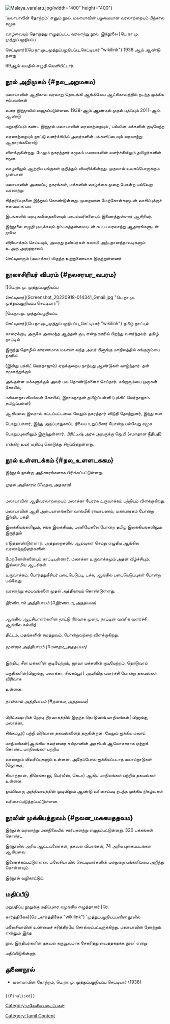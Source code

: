 ![](Malaya_varalaru.jpg "Malaya_varalaru.jpg"){width="400" height="400"}
'மலாயாவின் தோற்றம்' எனும் நூல், மலாயாவின் பழமையான வரலாற்றையும் பிற்கால சமூக
வாழ்வையும் தொகுத்து எழுதப்பட்ட வரலாற்று நூல். இந்நூலை [பெ.நா.மு. முத்துப்பழநியப்ப
செட்டியார்](பெ.நா.மு._முத்துப்பழநியப்ப_செட்டியார் "wikilink") 1938 ஆம் ஆண்டு தனது
69ஆம் வயதில் எழுதி வெளியிட்டார்.

## நூல் அறிமுகம் {#நல_அறமகம}

மலாயாவின் ஆதிகால வரலாறு தொடங்கி ஆங்கிலேய ஆட்சிகாலத்தில் நடந்த முக்கிய சம்பவங்கள்
வரை இந்நூலில் எழுதப்படுள்ளன. 1938-ஆம் ஆண்டில் முதல் பதிப்பும் 2011-ஆம் ஆண்டு
மறுபதிப்பும் கண்ட இந்நூல் மலாயாவின் வரலாற்றையும் , பல்லின மக்களின் குடியேற்ற
வரலாற்றையும் நாட்டு வளர்ச்சியில் அவர்களின் பங்களிப்பையும் வரலாற்று ஆதாரங்களோடு
விளக்குகின்றது. மேலும் நகரத்தார் சமூகம் மலாயாவின் வளர்ச்சியிலும் தமிழர்களின் சமூக
வாழ்விலும் ஆற்றிய பங்குகள் குறித்தும் விவரிக்கின்றது. முதலாம் உலகப்போருக்கும் முன்பான
மலாயாவின் அமைப்பு, நகரங்கள், மக்களின் வாழ்க்கை முறை போன்ற பல்வேறு வரலாற்று
சித்தரிப்புகளை இந்நூல் கொண்டுள்ளது. முறையான மேற்கோள்களுடன் வாசிப்புக்குச் சுவையாக பல
இடங்களில் மரபு கவிதைகளையும் பாடல்வரிகளையும் இணைத்துள்ளார் ஆசிரியர்.

இந்நூலை எழுதி முடிக்கவும் நம்பகத்தன்மையுடன் கூடிய வரலாற்று ஆதாரங்களுடன் நூலை
விரிவாக்கம் செய்யவும், அவரது நண்பர்கள் சுவாமி அற்புதானந்தாவடிகளும் உ.அரு.அருணாசலம்
செட்டியாரும் (மலாக்கா) மிகுந்த உறுதுணையாக இருந்துள்ளனர்

## நூலாசிரியர் விபரம் {#நலசரயர_வபரம}

![பெ.நா.மு. முத்துப்பழநியப்ப
செட்டியார்](Screenshot_20220918-014341_Gmail.jpg "பெ.நா.மு. முத்துப்பழநியப்ப செட்டியார்")
[பெ.நா.மு. முத்துப்பழநியப்ப
செட்டியார்](பெ.நா.மு._முத்துப்பழநியப்ப_செட்டியார் "wikilink") தமிழ் நாட்டில்
காரைக்குடி அருகே அமைந்த ஆத்தன் குடி என்ற ஊரில் பிறந்து வளர்ந்தவர். தமிழ் நாட்டில்
இருந்து தொழில் காரணமாக மலாயா வந்த அவர் பினாங்கு மாநிலத்தில் சுங்குரும்பை நகரில்
(இன்று புக்கிட் மெர்தாஜாம்) ஏறக்குறைய நாற்பது ஆண்டுகள் வாழ்ந்தார். தன் சமூகத்துக்கும்
அங்குள்ள மக்களுக்கும் அவர் பல தொண்டுகளைச் செய்தார். சுங்குரும்பை முருகன் கோயில்,
மங்களநாயகியம்மன் கோயில், இராமநாதன் தமிழ்ப்பள்ளி (புக்கிட் மெர்தாஜாம் தமிழ்ப்பள்ளி)
ஆகியவை இவரால் கட்டப்பட்டவை. மேலும் நகரத்தார் விடுதி தோற்றுனர், இந்து சபா
பொறுப்பாளர், இந்து அறப்பாதுகாப்பு நிலைய உறுப்பினர் போன்ற பல்வேறு சமூக
பொறுப்புகளிலும் இருந்துள்ளார். பிரிட்டீஷ் அரசு அவருக்கு ஜெ.பி (சமாதான நீதிபதி)
என்கிற உயர் மதிப்பு கொடுத்து சிறப்பித்துள்ளது.

## நூல் உள்ளடக்கம் {#நல_உளளடககம}

இந்நூல் நான்கு அதிகாரங்களாக பிரிக்கப்பட்டுள்ளது.

###### முதல் அதிகாரம் {#மதல_அதகரம}

மலாயாவின் ஆதிவரலாற்றையும் மலாக்கா பேரரசு உருவாக்கம் பற்றியும் விளக்குகிறது.
மலாயாவின் ஆதி அடையாளங்களை வால்மீகி ராமாயணம், மகாபாரதம் போன்ற இந்திய பக்தி
இலக்கியங்களிலும், சங்க இலக்கியம், மணிமேகலை போன்ற தமிழ் இலக்கியங்களிலும் இருந்தும்
எடுத்தாண்டுள்ளார். அத்துறைகளில் ஆய்வுகள் செய்து எழுதிய ஆங்கில வரலாற்றறிஞர்களின்
மேற்கோள்களையும் காட்டியுள்ளார். மலாக்கா உருவாக்கமும் அதன் வீழ்ச்சியும், இஸ்லாமிய ஆட்சிகள்
உருவாக்கம், போர்த்துகீசியர் படையெடுப்பு, டச்சு, ஆங்கில படையெடுப்புகள் போன்ற பல்வேறு
வரலாற்று சம்பவங்களை முதல் அத்தியாயம் கொண்டுள்ளது.

###### இரண்டாம் அத்தியாயம் {#இரணடம_அததயயம}

ஆங்கில ஆட்சியாளர்களின் நாட்டு நிர்வாக முறை, நாட்டின் வணிக வளர்ச்சி . ஆங்கில கல்வித்
திட்டம், மதங்களின் சமத்துவம், போன்றவற்றை விளக்குகிறது.

###### மூன்றாம் அத்தியாயம் {#மனறம_அததயயம}

இந்திய, சீன மக்களின் குடியேற்றம், ஜாவா மக்களின் குடியேற்றம், தொடுவாய்
பகுதிகளின்(பினாங்கு, மலாக்கா, சிங்கப்பூர்) அபரிமித வளர்ச்சி போன்ற தகவல்கள் விரிவாக
உள்ளன.

###### நான்காம் அத்தியாயம் {#நனகம_அததயயம}

பிரிட்டீஷாரின் நேரடி நிர்வாகத்தில் இருந்த தொடுவாய் மாநிலங்கள்( பினாங்கு, மலாக்கா,
சிங்கப்பூர்) பற்றி விரிவான தகவல்களைத் தருகின்றன. மேலும் ஐக்கிய மலாய்
மாநிலங்கள்(ஆங்கில கவர்னரை சுல்தானின் அரசியல் ஆலோசகராக ஏற்றுக் கொண்ட மாநிலங்கள் பற்றிய
வரலாறும் விவரிப்புகளும் உள்ளன. அதேப்போல் ஐக்கியப்படாத மலாய்நாடுகள் (ஜொகூர்,
கிலாந்தான், திரெங்கானு, பெர்லீஸ், கெடா) ஆகிய மாநிலங்கள் பற்றிய தகவல்கள் உள்ளன.
ஒவ்வொரு அத்தியாயத்தின் முடிவிலும் ஆண்டு வரிசைப்படி நடந்த முக்கிய நிகழ்வுகள்
வரிசைப்படுத்தப்பட்டுள்ளன.

## நூலின் முக்கியத்துவம் {#நலன_மககயததவம}

இந்நூல் வரலாற்று மனநிலையில் சார்புகளற்று எழுதப்பட்டுள்ளது. 320 பக்கங்கள் கொண்ட
இந்நூலில் அரிய ஆட்டவணைகள், தகவல் விபரங்கள், 74 அரிய புகைப்படங்கள் ஆகியவை
இணைக்கப்பட்டுள்ளன. மலேசியாவில் செட்டியார்களின் பல்துறை பங்களிப்பை அறிந்து கொள்ளவும்
இந்நூல் வழிகாட்டும்.

## மதிப்பீடு

மறுபதிப்பு நூலுக்கு மதிப்புரை வழங்கிய எழுத்தாளர் [ரெ.
கார்த்திகேசு](ரெ._கார்த்திகேசு "wikilink") 'முத்துப்பழநியப்பனின் நூலில்
மலேசியாவின் உண்மைச் சரித்திரமே சொல்லப்பட்டிருக்கிறது. மலாயாவின் தோற்றம் என்னும் இந்த
நூல் இந்தியர்களின் தகவல் கருவூலமாக சேகரித்து வைத்தக்தக்க நூல்' என்று
மதிப்பிடுகின்றார்.

## துணைநூல்

-   மலாயாவின் தோற்றம், பெ.நா.மு. முத்துப்பழநியப்ப செட்டியார் (1938)

```{=mediawiki}
{{Finalised}}
```
[Category:மலேசிய படைப்புகள்](Category:மலேசிய_படைப்புகள் "wikilink")
[Category:Tamil Content](Category:Tamil_Content "wikilink")

